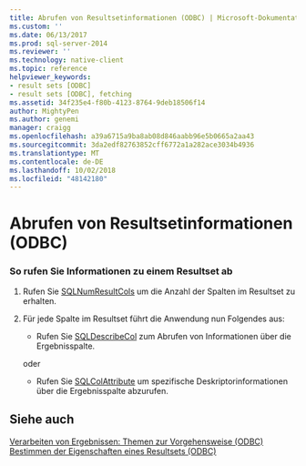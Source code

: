 ```yaml
---
title: Abrufen von Resultsetinformationen (ODBC) | Microsoft-Dokumentation
ms.custom: ''
ms.date: 06/13/2017
ms.prod: sql-server-2014
ms.reviewer: ''
ms.technology: native-client
ms.topic: reference
helpviewer_keywords:
- result sets [ODBC]
- result sets [ODBC], fetching
ms.assetid: 34f235e4-f80b-4123-8764-9deb18506f14
author: MightyPen
ms.author: genemi
manager: craigg
ms.openlocfilehash: a39a6715a9ba8ab08d846aabb96e5b0665a2aa43
ms.sourcegitcommit: 3da2edf82763852cff6772a1a282ace3034b4936
ms.translationtype: MT
ms.contentlocale: de-DE
ms.lasthandoff: 10/02/2018
ms.locfileid: "48142180"
---
```

# <a name="retrieve-result-set-information-odbc"></a>Abrufen von Resultsetinformationen (ODBC)
    
### <a name="to-get-information-about-a-result-set"></a>So rufen Sie Informationen zu einem Resultset ab  
  
1.  Rufen Sie [SQLNumResultCols](../native-client-odbc-api/sqlnumresultcols.md) um die Anzahl der Spalten im Resultset zu erhalten.  
  
2.  Für jede Spalte im Resultset führt die Anwendung nun Folgendes aus:  
  
    -   Rufen Sie [SQLDescribeCol](../native-client-odbc-api/sqldescribecol.md) zum Abrufen von Informationen über die Ergebnisspalte.  
  
     oder  
  
    -   Rufen Sie [SQLColAttribute](../native-client-odbc-api/sqlcolattribute.md) um spezifische Deskriptorinformationen über die Ergebnisspalte abzurufen.  
  
## <a name="see-also"></a>Siehe auch  
 [Verarbeiten von Ergebnissen: Themen zur Vorgehensweise &#40;ODBC&#41;](../../database-engine/dev-guide/processing-results-how-to-topics-odbc.md)   
 [Bestimmen der Eigenschaften eines Resultsets &#40;ODBC&#41;](../native-client-odbc-results/determining-the-characteristics-of-a-result-set-odbc.md)  
  
  
